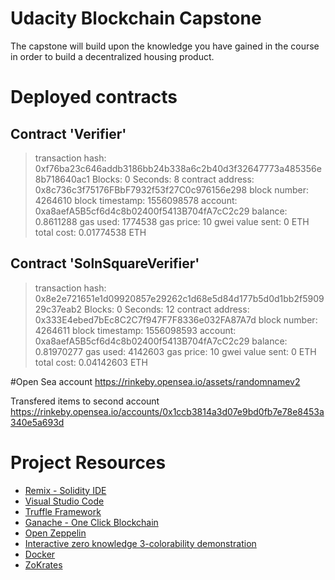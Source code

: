# Udacity Blockchain Capstone

The capstone will build upon the knowledge you have gained in the course in order to build a decentralized housing product. 

# Deployed contracts

Contract 'Verifier'
   --------------------
   > transaction hash:    0xf76ba23c646addb3186bb24b338a6c2b40d3f32647773a485356e8b718640ac1
   > Blocks: 0            Seconds: 8
   > contract address:    0x8c736c3f75176FBbF7932f53f27C0c976156e298
   > block number:        4264610
   > block timestamp:     1556098578
   > account:             0xa8aefA5B5cf6d4c8b02400f5413B704fA7cC2c29
   > balance:             0.8611288
   > gas used:            1774538
   > gas price:           10 gwei
   > value sent:          0 ETH
   > total cost:          0.01774538 ETH


 Contract 'SolnSquareVerifier'
   ------------------------------
   > transaction hash:    0x8e2e721651e1d09920857e29262c1d68e5d84d177b5d0d1bb2f590929c37eab2
   > Blocks: 0            Seconds: 12
   > contract address:    0x333E4ebed7bEc8C2C7f947F7F8336e032FA87A7d
   > block number:        4264611
   > block timestamp:     1556098593
   > account:             0xa8aefA5B5cf6d4c8b02400f5413B704fA7cC2c29
   > balance:             0.81970277
   > gas used:            4142603
   > gas price:           10 gwei
   > value sent:          0 ETH
   > total cost:          0.04142603 ETH


#Open Sea account
https://rinkeby.opensea.io/assets/randomnamev2

Transfered items to second account https://rinkeby.opensea.io/accounts/0x1ccb3814a3d07e9bd0fb7e78e8453a340e5a693d

# Project Resources

* [Remix - Solidity IDE](https://remix.ethereum.org/)
* [Visual Studio Code](https://code.visualstudio.com/)
* [Truffle Framework](https://truffleframework.com/)
* [Ganache - One Click Blockchain](https://truffleframework.com/ganache)
* [Open Zeppelin ](https://openzeppelin.org/)
* [Interactive zero knowledge 3-colorability demonstration](http://web.mit.edu/~ezyang/Public/graph/svg.html)
* [Docker](https://docs.docker.com/install/)
* [ZoKrates](https://github.com/Zokrates/ZoKrates)
